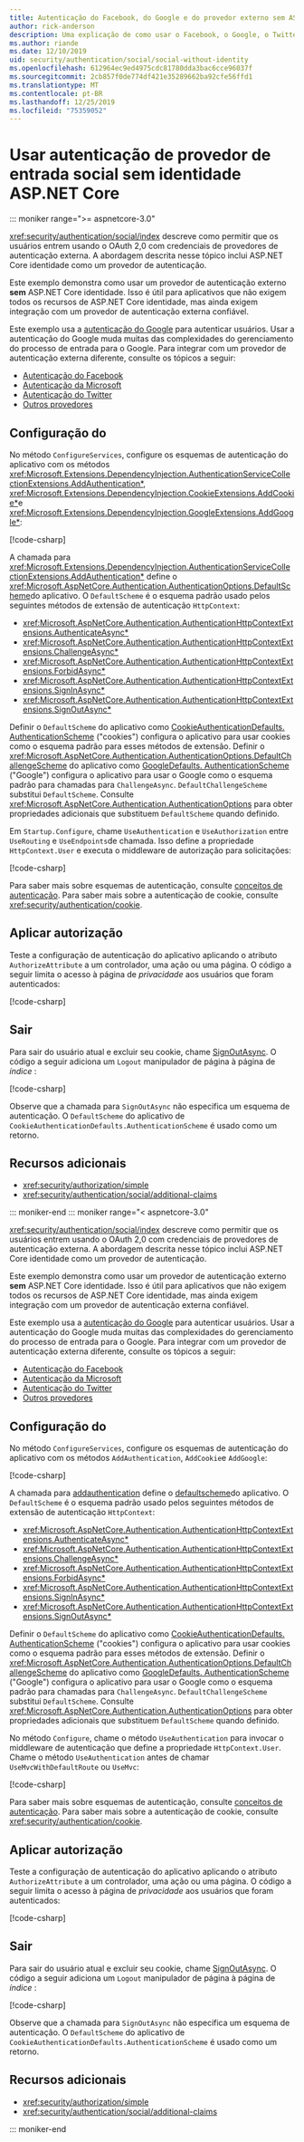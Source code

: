 ```yaml
---
title: Autenticação do Facebook, do Google e do provedor externo sem ASP.NET Core identidade
author: rick-anderson
description: Uma explicação de como usar o Facebook, o Google, o Twitter, etc. a autenticação de usuário da conta sem ASP.NET Core identidade.
ms.author: riande
ms.date: 12/10/2019
uid: security/authentication/social/social-without-identity
ms.openlocfilehash: 612964ec9ed4975cdc81780dda3bac6cce96037f
ms.sourcegitcommit: 2cb857f0de774df421e35289662ba92cfe56ffd1
ms.translationtype: MT
ms.contentlocale: pt-BR
ms.lasthandoff: 12/25/2019
ms.locfileid: "75359052"
---
```

# <a name="use-social-sign-in-provider-authentication-without-aspnet-core-identity"></a>Usar autenticação de provedor de entrada social sem identidade ASP.NET Core

::: moniker range=">= aspnetcore-3.0"

<xref:security/authentication/social/index> descreve como permitir que os usuários entrem usando o OAuth 2,0 com credenciais de provedores de autenticação externa. A abordagem descrita nesse tópico inclui ASP.NET Core identidade como um provedor de autenticação.

Este exemplo demonstra como usar um provedor de autenticação externo **sem** ASP.NET Core identidade. Isso é útil para aplicativos que não exigem todos os recursos de ASP.NET Core identidade, mas ainda exigem integração com um provedor de autenticação externa confiável.

Este exemplo usa a [autenticação do Google](xref:security/authentication/google-logins) para autenticar usuários. Usar a autenticação do Google muda muitas das complexidades do gerenciamento do processo de entrada para o Google. Para integrar com um provedor de autenticação externa diferente, consulte os tópicos a seguir:

* [Autenticação do Facebook](xref:security/authentication/facebook-logins)
* [Autenticação da Microsoft](xref:security/authentication/microsoft-logins)
* [Autenticação do Twitter](xref:security/authentication/twitter-logins)
* [Outros provedores](xref:security/authentication/otherlogins)

## <a name="configuration"></a>Configuração do

No método `ConfigureServices`, configure os esquemas de autenticação do aplicativo com os métodos <xref:Microsoft.Extensions.DependencyInjection.AuthenticationServiceCollectionExtensions.AddAuthentication*>, <xref:Microsoft.Extensions.DependencyInjection.CookieExtensions.AddCookie*>e <xref:Microsoft.Extensions.DependencyInjection.GoogleExtensions.AddGoogle*>:

[!code-csharp[](social-without-identity/samples_snapshot/3.x/Startup.cs?name=snippet1)]

A chamada para <xref:Microsoft.Extensions.DependencyInjection.AuthenticationServiceCollectionExtensions.AddAuthentication*> define o <xref:Microsoft.AspNetCore.Authentication.AuthenticationOptions.DefaultScheme>do aplicativo. O `DefaultScheme` é o esquema padrão usado pelos seguintes métodos de extensão de autenticação `HttpContext`:

* <xref:Microsoft.AspNetCore.Authentication.AuthenticationHttpContextExtensions.AuthenticateAsync*>
* <xref:Microsoft.AspNetCore.Authentication.AuthenticationHttpContextExtensions.ChallengeAsync*>
* <xref:Microsoft.AspNetCore.Authentication.AuthenticationHttpContextExtensions.ForbidAsync*>
* <xref:Microsoft.AspNetCore.Authentication.AuthenticationHttpContextExtensions.SignInAsync*>
* <xref:Microsoft.AspNetCore.Authentication.AuthenticationHttpContextExtensions.SignOutAsync*>

Definir o `DefaultScheme` do aplicativo como [CookieAuthenticationDefaults. AuthenticationScheme](xref:Microsoft.AspNetCore.Authentication.Cookies.CookieAuthenticationDefaults.AuthenticationScheme) ("cookies") configura o aplicativo para usar cookies como o esquema padrão para esses métodos de extensão. Definir o <xref:Microsoft.AspNetCore.Authentication.AuthenticationOptions.DefaultChallengeScheme> do aplicativo como [GoogleDefaults. AuthenticationScheme](xref:Microsoft.AspNetCore.Authentication.Google.GoogleDefaults.AuthenticationScheme) ("Google") configura o aplicativo para usar o Google como o esquema padrão para chamadas para `ChallengeAsync`. `DefaultChallengeScheme` substitui `DefaultScheme`. Consulte <xref:Microsoft.AspNetCore.Authentication.AuthenticationOptions> para obter propriedades adicionais que substituem `DefaultScheme` quando definido.

Em `Startup.Configure`, chame `UseAuthentication` e `UseAuthorization` entre `UseRouting` e `UseEndpoints`de chamada. Isso define a propriedade `HttpContext.User` e executa o middleware de autorização para solicitações:

[!code-csharp[](social-without-identity/samples_snapshot/3.x/Startup.cs?name=snippet2&highlight=3-4)]

Para saber mais sobre esquemas de autenticação, consulte [conceitos de autenticação](xref:security/authentication/index#authentication-concepts). Para saber mais sobre a autenticação de cookie, consulte <xref:security/authentication/cookie>.

## <a name="apply-authorization"></a>Aplicar autorização

Teste a configuração de autenticação do aplicativo aplicando o atributo `AuthorizeAttribute` a um controlador, uma ação ou uma página. O código a seguir limita o acesso à página de *privacidade* aos usuários que foram autenticados:

[!code-csharp[](social-without-identity/samples_snapshot/3.x/Pages/Privacy.cshtml.cs?name=snippet&highlight=1)]

## <a name="sign-out"></a>Sair

Para sair do usuário atual e excluir seu cookie, chame [SignOutAsync](xref:Microsoft.AspNetCore.Authentication.AuthenticationHttpContextExtensions.SignOutAsync*). O código a seguir adiciona um `Logout` manipulador de página à página de *índice* :

[!code-csharp[](social-without-identity/samples_snapshot/3.x/Pages/Index.cshtml.cs?name=snippet&highlight=3-7)]

Observe que a chamada para `SignOutAsync` não especifica um esquema de autenticação. O `DefaultScheme` do aplicativo de `CookieAuthenticationDefaults.AuthenticationScheme` é usado como um retorno.

## <a name="additional-resources"></a>Recursos adicionais

* <xref:security/authorization/simple>
* <xref:security/authentication/social/additional-claims>

::: moniker-end
::: moniker range="< aspnetcore-3.0"

<xref:security/authentication/social/index> descreve como permitir que os usuários entrem usando o OAuth 2,0 com credenciais de provedores de autenticação externa. A abordagem descrita nesse tópico inclui ASP.NET Core identidade como um provedor de autenticação.

Este exemplo demonstra como usar um provedor de autenticação externo **sem** ASP.NET Core identidade. Isso é útil para aplicativos que não exigem todos os recursos de ASP.NET Core identidade, mas ainda exigem integração com um provedor de autenticação externa confiável.

Este exemplo usa a [autenticação do Google](xref:security/authentication/google-logins) para autenticar usuários. Usar a autenticação do Google muda muitas das complexidades do gerenciamento do processo de entrada para o Google. Para integrar com um provedor de autenticação externa diferente, consulte os tópicos a seguir:

* [Autenticação do Facebook](xref:security/authentication/facebook-logins)
* [Autenticação da Microsoft](xref:security/authentication/microsoft-logins)
* [Autenticação do Twitter](xref:security/authentication/twitter-logins)
* [Outros provedores](xref:security/authentication/otherlogins)

## <a name="configuration"></a>Configuração do

No método `ConfigureServices`, configure os esquemas de autenticação do aplicativo com os métodos `AddAuthentication`, `AddCookie`e `AddGoogle`:

[!code-csharp[](social-without-identity/samples_snapshot/2.x/Startup.cs?name=snippet1)]

A chamada para [addauthentication](/dotnet/api/microsoft.extensions.dependencyinjection.authenticationservicecollectionextensions.addauthentication#Microsoft_Extensions_DependencyInjection_AuthenticationServiceCollectionExtensions_AddAuthentication_Microsoft_Extensions_DependencyInjection_IServiceCollection_System_Action_Microsoft_AspNetCore_Authentication_AuthenticationOptions__) define o [defaultscheme](xref:Microsoft.AspNetCore.Authentication.AuthenticationOptions.DefaultScheme)do aplicativo. O `DefaultScheme` é o esquema padrão usado pelos seguintes métodos de extensão de autenticação `HttpContext`:

* <xref:Microsoft.AspNetCore.Authentication.AuthenticationHttpContextExtensions.AuthenticateAsync*>
* <xref:Microsoft.AspNetCore.Authentication.AuthenticationHttpContextExtensions.ChallengeAsync*>
* <xref:Microsoft.AspNetCore.Authentication.AuthenticationHttpContextExtensions.ForbidAsync*>
* <xref:Microsoft.AspNetCore.Authentication.AuthenticationHttpContextExtensions.SignInAsync*>
* <xref:Microsoft.AspNetCore.Authentication.AuthenticationHttpContextExtensions.SignOutAsync*>

Definir o `DefaultScheme` do aplicativo como [CookieAuthenticationDefaults. AuthenticationScheme](xref:Microsoft.AspNetCore.Authentication.Cookies.CookieAuthenticationDefaults.AuthenticationScheme) ("cookies") configura o aplicativo para usar cookies como o esquema padrão para esses métodos de extensão. Definir o <xref:Microsoft.AspNetCore.Authentication.AuthenticationOptions.DefaultChallengeScheme> do aplicativo como [GoogleDefaults. AuthenticationScheme](xref:Microsoft.AspNetCore.Authentication.Google.GoogleDefaults.AuthenticationScheme) ("Google") configura o aplicativo para usar o Google como o esquema padrão para chamadas para `ChallengeAsync`. `DefaultChallengeScheme` substitui `DefaultScheme`. Consulte <xref:Microsoft.AspNetCore.Authentication.AuthenticationOptions> para obter propriedades adicionais que substituem `DefaultScheme` quando definido.

No método `Configure`, chame o método `UseAuthentication` para invocar o middleware de autenticação que define a propriedade `HttpContext.User`. Chame o método `UseAuthentication` antes de chamar `UseMvcWithDefaultRoute` ou `UseMvc`:

[!code-csharp[](social-without-identity/samples_snapshot/2.x/Startup.cs?name=snippet2)]

Para saber mais sobre esquemas de autenticação, consulte [conceitos de autenticação](xref:security/authentication/index#authentication-concepts). Para saber mais sobre a autenticação de cookie, consulte <xref:security/authentication/cookie>.

## <a name="apply-authorization"></a>Aplicar autorização

Teste a configuração de autenticação do aplicativo aplicando o atributo `AuthorizeAttribute` a um controlador, uma ação ou uma página. O código a seguir limita o acesso à página de *privacidade* aos usuários que foram autenticados:

[!code-csharp[](social-without-identity/samples_snapshot/2.x/Pages/Privacy.cshtml.cs?name=snippet&highlight=1)]

## <a name="sign-out"></a>Sair

Para sair do usuário atual e excluir seu cookie, chame [SignOutAsync](xref:Microsoft.AspNetCore.Authentication.AuthenticationHttpContextExtensions.SignOutAsync*). O código a seguir adiciona um `Logout` manipulador de página à página de *índice* :

[!code-csharp[](social-without-identity/samples_snapshot/2.x/Pages/Index.cshtml.cs?name=snippet&highlight=3-7)]

Observe que a chamada para `SignOutAsync` não especifica um esquema de autenticação. O `DefaultScheme` do aplicativo de `CookieAuthenticationDefaults.AuthenticationScheme` é usado como um retorno.

## <a name="additional-resources"></a>Recursos adicionais

* <xref:security/authorization/simple>
* <xref:security/authentication/social/additional-claims>

::: moniker-end
